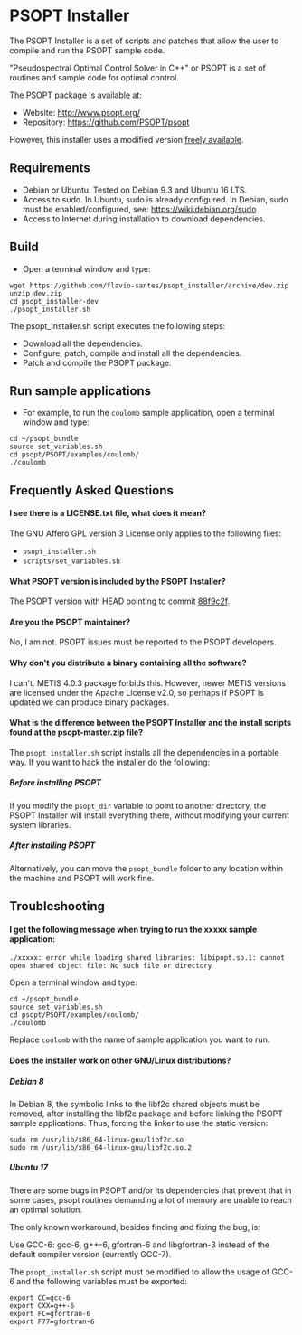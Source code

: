 # PSOPT Installer

The PSOPT Installer is a set of scripts and patches that allow
the user to compile and run the PSOPT sample code.

"Pseudospectral Optimal Control Solver in C++" or PSOPT is a set
of routines and sample code for optimal control.

The PSOPT package is available at:

- Website: http://www.psopt.org/
- Repository: https://github.com/PSOPT/psopt

However, this installer uses a modified version
[freely available](https://github.com/flavio-santes/psopt).

## Requirements

- Debian or Ubuntu.
  Tested on Debian 9.3 and Ubuntu 16 LTS.
- Access to sudo. In Ubuntu, sudo is already configured.
  In Debian, sudo must be enabled/configured, see:
  https://wiki.debian.org/sudo
- Access to Internet during installation to download dependencies.

## Build

- Open a terminal window and type:
```
wget https://github.com/flavio-santes/psopt_installer/archive/dev.zip
unzip dev.zip
cd psopt_installer-dev
./psopt_installer.sh
```

The psopt_installer.sh script executes the following steps:

- Download all the dependencies.
- Configure, patch, compile and install all the dependencies.
- Patch and compile the PSOPT package.

## Run sample applications

- For example, to run the `coulomb` sample application,
  open a terminal window and type:

```
cd ~/psopt_bundle
source set_variables.sh
cd psopt/PSOPT/examples/coulomb/
./coulomb
```

## Frequently Asked Questions

#### I see there is a LICENSE.txt file, what does it mean?

The GNU Affero GPL version 3 License only applies to the following
files:

- `psopt_installer.sh`
- `scripts/set_variables.sh`

#### What PSOPT version is included by the PSOPT Installer?

The PSOPT version with HEAD pointing to commit
[88f9c2f](https://github.com/PSOPT/psopt/commit/88f9c2f9f91538ea6bb355b485e93bbdee7ffbcd).

#### Are you the PSOPT maintainer?

No, I am not. PSOPT issues must be reported to the PSOPT developers.

#### Why don't you distribute a binary containing all the software?

I can't. METIS 4.0.3 package forbids this. However, newer METIS versions
are licensed under the Apache License v2.0, so perhaps if PSOPT is updated
we can produce binary packages.

#### What is the difference between the PSOPT Installer and the install scripts found at the psopt-master.zip file?

The `psopt_installer.sh` script installs all the dependencies in
a portable way. If you want to hack the installer do the following:

##### Before installing PSOPT

If you modify the `psopt_dir` variable to point to another directory, the
PSOPT Installer will install everything there, without modifying your
current system libraries.

##### After installing PSOPT

Alternatively, you can move the `psopt_bundle` folder to any location
within the machine and PSOPT will work fine.

## Troubleshooting

#### I get the following message when trying to run the xxxxx sample application:
```
./xxxxx: error while loading shared libraries: libipopt.so.1: cannot open shared object file: No such file or directory
```

Open a terminal window and type:
```
cd ~/psopt_bundle
source set_variables.sh
cd psopt/PSOPT/examples/coulomb/
./coulomb
```

Replace `coulomb` with the name of sample application you want to run.

#### Does the installer work on other GNU/Linux distributions?

##### Debian 8

In Debian 8, the symbolic links to the libf2c shared objects must be
removed, after installing the libf2c package and before linking the
PSOPT sample applications. Thus, forcing the linker to use the static
version:

```
sudo rm /usr/lib/x86_64-linux-gnu/libf2c.so
sudo rm /usr/lib/x86_64-linux-gnu/libf2c.so.2
```

##### Ubuntu 17

There are some bugs in PSOPT and/or its dependencies that prevent that
in some cases, psopt routines demanding a lot of memory are unable
to reach an optimal solution.

The only known workaround, besides finding and fixing the bug, is:

Use GCC-6: gcc-6, g++-6, gfortran-6 and libgfortran-3 instead of the
default compiler version (currently GCC-7).

The `psopt_installer.sh` script must be modified to allow the usage of
GCC-6 and the following variables must be exported:

```
export CC=gcc-6
export CXX=g++-6
export FC=gfortran-6
export F77=gfortran-6
```

